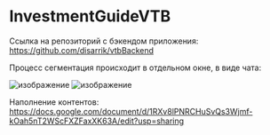 # InvestmentGuideVTB

Ссылка на репозиторий с бэкендом приложения: https://github.com/disarrik/vtbBackend

Процесс сегментация происходит в отдельном окне, в виде чата:

![изображение](https://user-images.githubusercontent.com/70804097/136691739-8ded69e9-c2bc-4f32-9773-2a2fe457dd02.png)
![изображение](https://user-images.githubusercontent.com/70804097/136691772-54e5d9f5-94dd-4e6b-9233-fa3505fd509b.png)

Наполнение контентов: https://docs.google.com/document/d/1RXv8lPNRCHuSvQs3Wjmf-kOah5nT2WScFXZFaxXK63A/edit?usp=sharing
